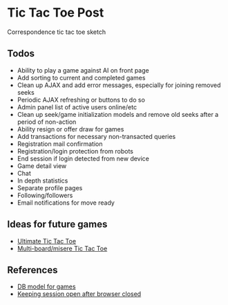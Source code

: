 # Tic Tac Toe Post
Correspondence tic tac toe sketch

## Todos
- Ability to play a game against AI on front page
- Add sorting to current and completed games
- Clean up AJAX and add error messages, especially for joining removed seeks
- Periodic AJAX refreshing or buttons to do so
- Admin panel list of active users online/etc
- Clean up seek/game initialization models and remove old seeks after a period of non-action
- Ability resign or offer draw for games
- Add transactions for necessary non-transacted queries
- Registration mail confirmation
- Registration/login protection from robots
- End session if login detected from new device
- Game detail view
- Chat
- In depth statistics
- Separate profile pages
- Following/followers
- Email notifications for move ready

## Ideas for future games
- [Ultimate Tic Tac Toe](https://en.wikipedia.org/wiki/Ultimate_tic-tac-toe)
- [Multi-board/misere Tic Tac Toe](https://www.youtube.com/watch?v=h09XU8t8eUM)

## References
- [DB model for games](http://www.vertabelo.com/blog/technical-articles/a-database-model-for-simple-board-games)
- [Keeping session open after browser closed](https://stackoverflow.com/questions/3684620/is-possible-to-keep-session-even-after-the-browser-is-closed)
